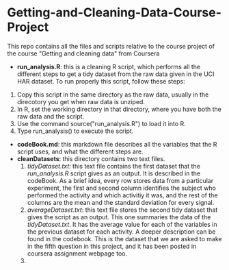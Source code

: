 Getting-and-Cleaning-Data-Course-Project
========================================

This repo contains all the files and scripts relative to the course project of the course "Getting and cleaning data"  from Coursera

* **run_analysis.R**: this is a cleaning R script, which performs all the different steps to get a tidy dataset from the raw data given in the UCI HAR dataset.
To run properly this script, follow these steps:
1. Copy this script in the same directory as the raw data, usually in the direcotory you get when raw data is unziped.
2. In R, set the working directory in that directory, where you have both the raw data and the script.
3. Use the command source("run_analysis.R") to load it into R.
4. Type run_analysis() to execute the script.

* **codeBook.md**: this markdown file describes all the variables that the R script uses, and what the different steps are.
* **cleanDatasets**: this directory contains two text files.
    1. *tidyDataset.txt*: this text file contains the first dataset that the *run_analysis.R* script gives as an output. It is described in the codeBook. As a brief idea, every row stores data from a particular experiment, the first and second column identifies the subject who performed the activity and which activitiy it was, and the rest of the columns are the mean and the standard deviation for every signal.
    2. *averageDataset.txt*: this text file stores the second tidy dataset that gives the script as an output. This one summaries the data of the *tidyDataset.txt*. It has the average value for each of the variables in the previous dataset for each activity. A deeper description can be found in the codebook. This is the dataset that we are asked to make in the fifth question in this project, and it has been posted in coursera assignment webpage too.
    3. 
